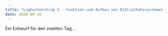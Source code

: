 ```yaml
---
title: "Logbucheintrag 2 - Funktion und Aufbau von Bibliothekssystemen 1/2"
date: 2020-09-25
---
```


Ein Entwurf für den zweiten Tag...

